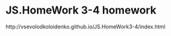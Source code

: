 <h1>JS.HomeWork 3-4 homework</h1>

<p>http://vsevolodkoloidenko.github.io/JS.HomeWork3-4/index.html</p>
